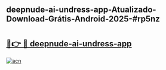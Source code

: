 ## deepnude-ai-undress-app-Atualizado-Download-Grátis-Android-2025-#rp5nz

# <h2><a href="https://ainizakaria.my?title=deepnude-ai-undress-app&ref=20M">🔗👉 🔴 deepnude-ai-undress-app</a></h2>

[![acn](https://github.com/user-attachments/assets/0f9c940e-d8b0-45ae-aac7-cd30a18b3e1c)](https://ainizakaria.my?title=deepnude-ai-undress-app&ref=20M)


